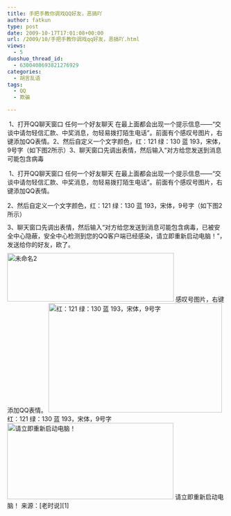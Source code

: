 ```yaml
---
title: 手把手教你调戏QQ好友，恶搞吖
author: fatkun
type: post
date: 2009-10-17T17:01:08+00:00
url: /2009/10/手把手教你调戏qq好友，恶搞吖.html
views:
  - 5
duoshuo_thread_id:
  - 6300408693821276929
categories:
  - 胡言乱语
tags:
  - QQ
  - 欺骗

---
```

&nbsp;1、打开QQ聊天窗口 任何一个好友聊天 在最上面都会出现一个提示信息&mdash;&mdash;&ldquo;交谈中请勿轻信汇款、中奖消息，勿轻易拨打陌生电话&rdquo;。前面有个感叹号图片，右键添加QQ表情。2、然后自定义一个文字颜色，红：121 绿：130 蓝 193，宋体，9号字（如下图2所示）3、聊天窗口先调出表情，然后输入&ldquo;对方给您发送到消息可能包含病毒
<!--more-->

&nbsp;1、打开QQ聊天窗口 任何一个好友聊天 在最上面都会出现一个提示信息&mdash;&mdash;&ldquo;交谈中请勿轻信汇款、中奖消息，勿轻易拨打陌生电话&rdquo;。前面有个感叹号图片，右键添加QQ表情。
<p style="margin-top: 0px; margin-right: 0px; margin-bottom: 10px; margin-left: 0px; padding-top: 0px; padding-right: 0px; padding-bottom: 0px; padding-left: 0px; ">  2、然后自定义一个文字颜色，红：121 绿：130 蓝 193，宋体，9号字（如下图2所示）</p>
<p style="margin-top: 0px; margin-right: 0px; margin-bottom: 10px; margin-left: 0px; padding-top: 0px; padding-right: 0px; padding-bottom: 0px; padding-left: 0px; ">  3、聊天窗口先调出表情，然后输入&ldquo;对方给您发送到消息可能包含病毒，已被安全中心隐蔽，安全中心检测到您的QQ客户端已经感染，请立即重新启动电脑！&rdquo;，发送给你的好友，欧了。</p>
<img class="size-full wp-image-1106" title="感叹号图片，右键添加QQ表情。" alt="未命名2" width="384" height="112" style="margin-top: 0px; margin-right: 0px; margin-bottom: 0px; margin-left: 0px; padding-top: 0px; padding-right: 0px; padding-bottom: 0px; padding-left: 0px; border-top-style: none; border-right-style: none; border-bottom-style: none; border-left-style: none; border-width: initial; border-color: initial; " src="http://www.shichangzhi.com/wp-content/uploads/2009/09/%E6%9C%AA%E5%91%BD%E5%90%8D2.jpg" />  
感叹号图片，右键添加QQ表情。  
<img class="size-full wp-image-1107" title="红：121 绿：130 蓝 193，宋体，9号字" alt="红：121 绿：130 蓝 193，宋体，9号字" width="400" height="252" style="margin-top: 0px; margin-right: 0px; margin-bottom: 0px; margin-left: 0px; padding-top: 0px; padding-right: 0px; padding-bottom: 0px; padding-left: 0px; border-top-style: none; border-right-style: none; border-bottom-style: none; border-left-style: none; border-width: initial; border-color: initial; " src="http://www.shichangzhi.com/wp-content/uploads/2009/09/%E6%9C%AA%E5%91%BD%E5%90%8D.jpg" />  
红：121 绿：130 蓝 193，宋体，9号字  
<img class="size-full wp-image-1109" title="请立即重新启动电脑！" alt="请立即重新启动电脑！" width="383" height="176" style="margin-top: 0px; margin-right: 0px; margin-bottom: 0px; margin-left: 0px; padding-top: 0px; padding-right: 0px; padding-bottom: 0px; padding-left: 0px; border-top-style: none; border-right-style: none; border-bottom-style: none; border-left-style: none; border-width: initial; border-color: initial; " src="http://www.shichangzhi.com/wp-content/uploads/2009/09/%E6%9C%AA%E5%91%BD%E5%90%8D11.jpg" />  
请立即重新启动电脑！
来源：[老时说][1]

 [1]: http://www.shichangzhi.com/archives/1110/